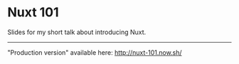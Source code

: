 # Nuxt 101

Slides for my short talk about introducing Nuxt.

---

"Production version" available here: http://nuxt-101.now.sh/

